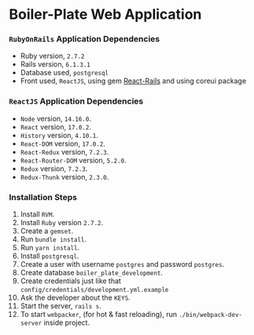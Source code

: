 # Boiler-Plate Web Application

### **`RubyOnRails`** Application Dependencies

- Ruby version, `2.7.2`
- Rails version, `6.1.3.1`
- Database used, `postgresql`
- Front used, `ReactJS`, using gem [React-Rails](https://github.com/reactjs/react-rails) and using coreui package

### **`ReactJS`** Application Dependencies

- `Node` version, `14.16.0`.
- `React` version, `17.0.2`.
- `History` version, `4.10.1`.
- `React-DOM` version, `17.0.2`.
- `React-Redux` version, `7.2.3`.
- `React-Router-DOM` version, `5.2.0`.
- `Redux` version, `7.2.3`.
- `Redux-Thunk` version, `2.3.0`.

### Installation Steps

1. Install `RVM`.
2. Install `Ruby` version `2.7.2`.
3. Create a `gemset`.
4. Run `bundle install`.
5. Run `yarn install`.
6. Install `postgresql`.
7. Create a user with username `postgres` and password `postgres`.
8. Create database `boiler_plate_development`.
9. Create credentials just like that   `config/credentials/development.yml.example`
10. Ask the developer about the `KEYS`.
11. Start the server, `rails s`.
12. To start `webpacker`, (for hot & fast reloading), run `./bin/webpack-dev-server` inside project.